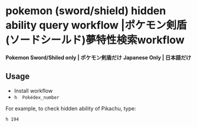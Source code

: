 # pokemon (sword/shield) hidden ability query workflow |ポケモン剣盾(ソードシールド)夢特性検索workflow



**Pokemon Sword/Shiled only |  ポケモン剣盾だけ**
**Japanese Only | 日本語だけ**


## Usage

- Install workflow
- `h  Pokédex_number`



For example, to check hidden ability of Pikachu, type:

`h 194`

